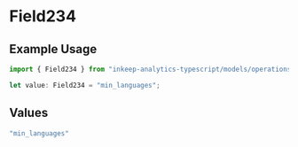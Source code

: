 # Field234

## Example Usage

```typescript
import { Field234 } from "inkeep-analytics-typescript/models/operations";

let value: Field234 = "min_languages";
```

## Values

```typescript
"min_languages"
```